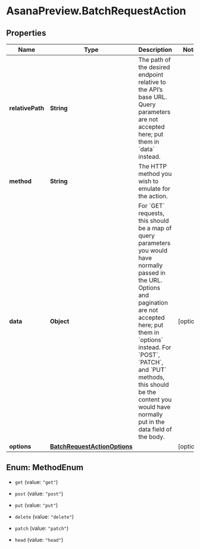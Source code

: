 # AsanaPreview.BatchRequestAction

## Properties

Name | Type | Description | Notes
------------ | ------------- | ------------- | -------------
**relativePath** | **String** | The path of the desired endpoint relative to the API’s base URL. Query parameters are not accepted here; put them in &#x60;data&#x60; instead. | 
**method** | **String** | The HTTP method you wish to emulate for the action. | 
**data** | **Object** | For &#x60;GET&#x60; requests, this should be a map of query parameters you would have normally passed in the URL. Options and pagination are not accepted here; put them in &#x60;options&#x60; instead. For &#x60;POST&#x60;, &#x60;PATCH&#x60;, and &#x60;PUT&#x60; methods, this should be the content you would have normally put in the data field of the body. | [optional] 
**options** | [**BatchRequestActionOptions**](BatchRequestActionOptions.md) |  | [optional] 



## Enum: MethodEnum


* `get` (value: `"get"`)

* `post` (value: `"post"`)

* `put` (value: `"put"`)

* `delete` (value: `"delete"`)

* `patch` (value: `"patch"`)

* `head` (value: `"head"`)




